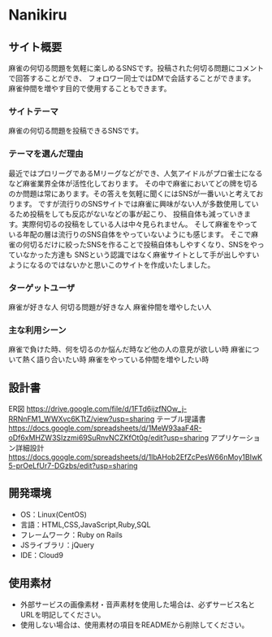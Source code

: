 # Nanikiru

## サイト概要
麻雀の何切る問題を気軽に楽しめるSNSです。投稿された何切る問題にコメントで回答することができ、
フォロワー同士ではDMで会話することができます。
麻雀仲間を増やす目的で使用することもできます。
### サイトテーマ
麻雀の何切る問題を投稿できるSNSです。

### テーマを選んだ理由
最近ではプロリーグであるMリーグなどができ、人気アイドルがプロ雀士になるなど麻雀業界全体が活性化しております。
その中で麻雀においてどの牌を切るのか問題は常にあります。その答えを気軽に聞くにはSNSが一番いいと考えております。
ですが流行りのSNSサイトでは麻雀に興味がない人が多数使用しているため投稿をしても反応がないなどの事が起こり、
投稿自体も減っていきます。実際何切るの投稿をしている人は中々見られません。
そして麻雀をやっている年配の層は流行りのSNS自体をやっていないようにも感じます。
そこで麻雀の何切るだけに絞ったSNSを作ることで投稿自体もしやすくなり、SNSをやっていなかった方達も
SNSという認識ではなく麻雀サイトとして手が出しやすいようになるのではないかと思いこのサイトを作成いたしました。

### ターゲットユーザ
麻雀が好きな人
何切る問題が好きな人
麻雀仲間を増やしたい人

### 主な利用シーン
麻雀で負けた時、何を切るのか悩んだ時など他の人の意見が欲しい時
麻雀について熱く語り合いたい時
麻雀をやっている仲間を増やしたい時

## 設計書
ER図
https://drive.google.com/file/d/1FTd6ijzfNOw_j-RRNnFM1_WWXvc6KTtZ/view?usp=sharing
テーブル提議書
https://docs.google.com/spreadsheets/d/1MeW93aaF4R-oDf6xMHZW3SIzzmi69SuRnvNCZKfOt0g/edit?usp=sharing
アプリケーション詳細設計
https://docs.google.com/spreadsheets/d/1lbAHob2EfZcPesW66nMoy1BIwK5-prOeLfUr7-DGzbs/edit?usp=sharing

## 開発環境
- OS：Linux(CentOS)
- 言語：HTML,CSS,JavaScript,Ruby,SQL
- フレームワーク：Ruby on Rails
- JSライブラリ：jQuery
- IDE：Cloud9

## 使用素材
- 外部サービスの画像素材・音声素材を使用した場合は、必ずサービス名とURLを明記してください。
- 使用しない場合は、使用素材の項目をREADMEから削除してください。
